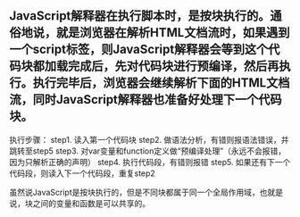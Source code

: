 ## JavaScript解释器在执行脚本时，是按块执行的。通俗地说，就是浏览器在解析HTML文档流时，如果遇到一个script标签，则JavaScript解释器会等到这个代码块都加载完成后，先对代码块进行预编译，然后再执行。执行完毕后，浏览器会继续解析下面的HTML文档流，同时JavaScript解释器也准备好处理下一个代码块。

执行步骤：
step1. 读入第一个代码块
step2. 做语法分析，有错则报语法错误，并跳转至step5
step3. 对var变量和function定义做“预编译处理”（永远不会报错，因为只解析正确的声明）
step4. 执行代码段，有错则报错
step5. 如果还有下一个代码段，则读入下一个代码段，重复step2

虽然说JavaScript是按块执行的，但是不同块都属于同一个全局作用域，也就是说，块之间的变量和函数是可以共享的。